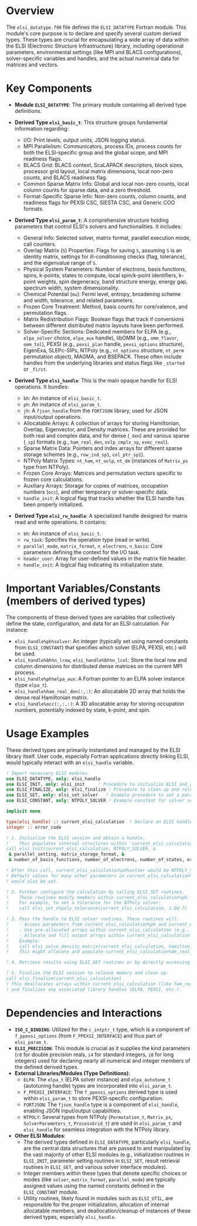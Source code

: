 # Overview

The `elsi_datatype.f90` file defines the `ELSI_DATATYPE` Fortran module. This module's core purpose is to declare and specify several custom derived types. These types are crucial for encapsulating a wide array of data within the ELSI (Electronic Structure Infrastructure) library, including operational parameters, environmental settings (like MPI and BLACS configurations), solver-specific variables and handles, and the actual numerical data for matrices and vectors.

# Key Components

- **Module `ELSI_DATATYPE`**: The primary module containing all derived type definitions.

- **Derived Type `elsi_basic_t`**: This structure groups fundamental information regarding:
  - I/O: Print levels, output units, JSON logging status.
  - MPI Parallelism: Communicators, process IDs, process counts for both the ELSI-specific group and the global scope, and MPI readiness flags.
  - BLACS Grid: BLACS context, ScaLAPACK descriptors, block sizes, processor grid layout, local matrix dimensions, local non-zero counts, and BLACS readiness flag.
  - Common Sparse Matrix Info: Global and local non-zero counts, local column counts for sparse data, and a zero threshold.
  - Format-Specific Sparse Info: Non-zero counts, column counts, and readiness flags for PEXSI CSC, SIESTA CSC, and Generic COO formats.

- **Derived Type `elsi_param_t`**: A comprehensive structure holding parameters that control ELSI's solvers and functionalities. It includes:
  - General Info: Selected solver, matrix format, parallel execution mode, call counters.
  - Overlap Matrix (`S`) Properties: Flags for saving `S`, assuming `S` is an identity matrix, settings for ill-conditioning checks (flag, tolerance), and the eigenvalue range of `S`.
  - Physical System Parameters: Number of electrons, basis functions, spins, k-points, states to compute, local spin/k-point identifiers, k-point weights, spin degeneracy, band structure energy, energy gap, spectrum width, system dimensionality.
  - Chemical Potential (`mu`): Fermi level, entropy, broadening scheme and width, tolerance, and related parameters.
  - Frozen Core Treatment: Method, basis counts for core/valence, and permutation flags.
  - Matrix Redistribution Flags: Boolean flags that track if conversions between different distributed matrix layouts have been performed.
  - Solver-Specific Sections: Dedicated members for ELPA (e.g., `elpa_solver` choice, `elpa_aux` handle), libOMM (e.g., `omm_flavor`, `omm_tol`), PEXSI (e.g., `pexsi_plan` handle, `pexsi_options` structure), EigenExa, SLEPc-SIPs, NTPoly (e.g., `nt_options` structure, `nt_perm` permutation object), MAGMA, and BSEPACK. These often include handles from the underlying libraries and status flags like `_started` or `_first`.

- **Derived Type `elsi_handle`**: This is the main opaque handle for ELSI operations. It bundles:
  - `bh`: An instance of `elsi_basic_t`.
  - `ph`: An instance of `elsi_param_t`.
  - `jh`: A `fjson_handle` from the `FORTJSON` library, used for JSON input/output operations.
  - Allocatable Arrays: A collection of arrays for storing Hamiltonian, Overlap, Eigenvector, and Density matrices. These are provided for both real and complex data, and for dense (`_den`) and various sparse (`_sp`) formats (e.g., `ham_real_den`, `ovlp_cmplx_sp`, `evec_real`).
  - Sparse Matrix Data: Pointers and index arrays for different sparse storage schemes (e.g., `row_ind_sp1`, `col_ptr_sp1`).
  - NTPoly Matrix Types: `nt_ham`, `nt_ovlp`, `nt_dm` (instances of `Matrix_ps` type from NTPoly).
  - Frozen Core Arrays: Matrices and permutation vectors specific to frozen core calculations.
  - Auxiliary Arrays: Storage for copies of matrices, occupation numbers (`occ`), and other temporary or solver-specific data.
  - `handle_init`: A logical flag that tracks whether the ELSI handle has been properly initialized.

- **Derived Type `elsi_rw_handle`**: A specialized handle designed for matrix read and write operations. It contains:
  - `bh`: An instance of `elsi_basic_t`.
  - `rw_task`: Specifies the operation type (read or write).
  - `parallel_mode`, `matrix_format`, `n_electrons`, `n_basis`: Core parameters defining the context for the I/O task.
  - `header_user`: Array for user-defined values in the matrix file header.
  - `handle_init`: A logical flag indicating its initialization state.

# Important Variables/Constants (members of derived types)

The components of these derived types are variables that collectively define the state, configuration, and data for an ELSI calculation. For instance:
- `elsi_handle%ph%solver`: An integer (typically set using named constants from `ELSI_CONSTANT`) that specifies which solver (ELPA, PEXSI, etc.) will be used.
- `elsi_handle%bh%n_lrow`, `elsi_handle%bh%n_lcol`: Store the local row and column dimensions for distributed dense matrices on the current MPI process.
- `elsi_handle%ph%elpa_aux`: A Fortran pointer to an ELPA solver instance (type `elpa_t`).
- `elsi_handle%ham_real_den(:,:)`: An allocatable 2D array that holds the dense real Hamiltonian matrix.
- `elsi_handle%occ(:,:,:)`: A 3D allocatable array for storing occupation numbers, potentially indexed by state, k-point, and spin.

# Usage Examples

These derived types are primarily instantiated and managed by the ELSI library itself. User code, especially Fortran applications directly linking ELSI, would typically interact with an `elsi_handle` variable.

```fortran
! Import necessary ELSI modules
use ELSI_DATATYPE, only: elsi_handle
use ELSI_INIT, only: elsi_init     ! Procedure to initialize ELSI and get a handle
use ELSI_FINALIZE, only: elsi_finalize ! Procedure to clean up and release ELSI resources
use ELSI_SET, only: elsi_set_solver   ! Example procedure to set a parameter
use ELSI_CONSTANT, only: NTPOLY_SOLVER ! Example constant for solver selection

implicit none

type(elsi_handle) :: current_elsi_calculation  ! Declare an ELSI handle
integer :: error_code

! 1. Initialize the ELSI session and obtain a handle.
!    This populates internal structures within 'current_elsi_calculation'.
call elsi_init(current_elsi_calculation, NTPOLY_SOLVER, &
 & parallel_setting, matrix_storage_format, &
 & number_of_basis_functions, number_of_electrons, number_of_states, error_code)

! After this call, current_elsi_calculation%ph%solver would be NTPOLY_SOLVER.
! Default values for many other parameters in current_elsi_calculation%ph and current_elsi_calculation%bh
! would also be set.

! 2. Further configure the calculation by calling ELSI_SET routines.
!    These routines modify members within current_elsi_calculation%ph.
!    For example, to set a tolerance for the NTPoly solver:
!    call elsi_set_ntpoly_tolerance(current_elsi_calculation, 1.0d-7)

! 3. Pass the handle to ELSI solver routines. These routines will:
!    - Access parameters from current_elsi_calculation%ph and current_elsi_calculation%bh.
!    - Use pre-allocated arrays within current_elsi_calculation (e.g., for input matrices).
!    - Allocate and fill output arrays within current_elsi_calculation (e.g., eigenvalues, eigenvectors).
!    Example:
!    call elsi_solve_density_matrix(current_elsi_calculation, hamiltonian_matrix, overlap_matrix, density_matrix, total_energy)
!    This might allocate and populate current_elsi_calculation%dm_real_den.

! 4. Retrieve results using ELSI_GET routines or by directly accessing data if appropriate.

! 5. Finalize the ELSI session to release memory and clean up.
call elsi_finalize(current_elsi_calculation)
! This deallocates arrays within current_elsi_calculation (like ham_real_den, dm_real_den)
! and finalizes any associated library handles (ELPA, PEXSI, etc.).
```

# Dependencies and Interactions

- **`ISO_C_BINDING`**: Utilized for the `c_intptr_t` type, which is a component of `f_ppexsi_options` (from `F_PPEXSI_INTERFACE`) and thus part of `elsi_param_t`.
- **`ELSI_PRECISION`**: This module is crucial as it supplies the kind parameters (`r8` for double precision reals, `i4` for standard integers, `i8` for long integers) used for declaring nearly all numerical and integer members of the defined derived types.
- **External Libraries/Modules (Type Definitions)**:
  - `ELPA`: The `elpa_t` (ELPA solver instance) and `elpa_autotune_t` (autotuning handle) types are incorporated into `elsi_param_t`.
  - `F_PPEXSI_INTERFACE`: The `f_ppexsi_options` derived type is used within `elsi_param_t` to store PEXSI-specific configuration.
  - `FORTJSON`: The `fjson_handle` type is a component of `elsi_handle`, enabling JSON input/output capabilities.
  - `NTPOLY`: Several types from NTPoly (`Permutation_t`, `Matrix_ps`, `SolverParameters_t`, `ProcessGrid_t`) are used in `elsi_param_t` and `elsi_handle` for seamless integration with the NTPoly library.
- **Other ELSI Modules**:
  - The derived types defined in `ELSI_DATATYPE`, particularly `elsi_handle`, are the central data structures that are passed to and manipulated by the vast majority of other ELSI modules (e.g., initialization routines in `ELSI_INIT`, parameter setting routines in `ELSI_SET`, result retrieval routines in `ELSI_GET`, and various solver interface modules).
  - Integer members within these types that denote specific choices or modes (like `solver`, `matrix_format`, `parallel_mode`) are typically assigned values using the named constants defined in the `ELSI_CONSTANT` module.
  - Utility routines, likely found in modules such as `ELSI_UTIL`, are responsible for the proper initialization, allocation of internal allocatable members, and deallocation/cleanup of instances of these derived types, especially `elsi_handle`.
